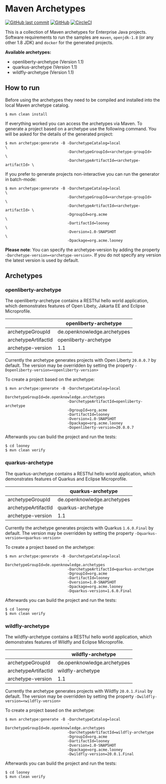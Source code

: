# Maven Archetypes

[![GitHub last commit](https://img.shields.io/github/last-commit/stephan-mueller/maven-archetype)](https://github.com/stephan-mueller/maven-archetype/commits) 
[![GitHub](https://img.shields.io/github/license/stephan-mueller/maven-archetype)](https://github.com/stephan-mueller/maven-archetype/blob/master/LICENSE)
[![CircleCI](https://circleci.com/gh/stephan-mueller/maven-archetype.svg?style=shield)](https://app.circleci.com/pipelines/github/stephan-mueller/maven-archetype)

This is a collection of Maven archetypes for Enterprise Java projects. Software requirements to run the samples are `maven`, `openjdk-1.8` (or any other 1.8 JDK) and `docker` for the generated projects.


**Available archetypes:**
* openliberty-archetype (Version 1.1)
* quarkus-archetype (Version 1.1)
* wildfly-archetype (Version 1.1)

## How to run

Before using the archetypes they need to be compiled and installed into the local Maven archetype catalog.

```shell script
$ mvn clean install
```

If everything worked you can access the archetypes via Maven. To generate a project based on a archetype use the following command. You will be asked for the details of the generated project:
```shell script
$ mvn archetype:generate -B -DarchetypeCatalog=local                     \ 
                            -DarchetypeGroupId=<archetype-groupId>       \
                            -DarchetypeArtifactId=<archetype-artifactId> \ 
```

If you prefer to generate projects non-interactive you can run the generator in batch-mode:  
```shell script
$ mvn archetype:generate -B -DarchetypeCatalog=local                     \ 
                            -DarchetypeGroupId=<archetype-groupId>       \
                            -DarchetypeArtifactId=<archetype-artifactId> \ 
                            -DgroupId=org.acme                           \ 
                            -DartifactId=looney                          \
                            -Dversion=1.0-SNAPSHOT                       \
                            -Dpackage=org.acme.looney
```

**Please note**: You can specify the archetype-version by adding the property `-Darchetype-version=<archetype-version>`. If you do not specify any version the latest version is used by default.

## Archetypes

### openliberty-archetype

The openliberty-archetype contains a RESTful hello world application, which demonstrates features of Open Libety, Jakarta EE and Eclipse Microprofile.

|                     | openliberty-archetype       |
|---------------------|-----------------------------|
| archetypeGroupId    | de.openknowledge.archetypes |
| archetypeArtifactId | openliberty-archetype       |
| archetype-version   | 1.1                         |


Currently the archetype generates projects with Open Liberty `20.0.0.7` by default. The version may be overridden by setting the property `-Dopenliberty-version=<openliberty-version>` 

To create a project based on the archetype:
```shell script
$ mvn archetype:generate -B -DarchetypeCatalog=local 
                            -DarchetypeGroupId=de.openknowledge.archetypes
                            -DarchetypeArtifactId=openliberty-archetype 
                            -DgroupId=org.acme 
                            -DartifactId=looney
                            -Dversion=1.0-SNAPSHOT
                            -Dpackage=org.acme.looney
                            -Dopenliberty-version=20.0.0.7
```

Afterwards you can build the project and run the tests: 
```shell script
$ cd looney
$ mvn clean verify
```

### quarkus-archetype

The quarkus-archetype contains a RESTful hello world application, which demonstrates features of Quarkus and Eclipse Microprofile.

|                     | quarkus-archetype           |
|---------------------|-----------------------------|
| archetypeGroupId    | de.openknowledge.archetypes |
| archetypeArtifactId | quarkus-archetype           |
| archetype-version   | 1.1                         |


Currently the archetype generates projects with Quarkus `1.6.0.Final` by default. The version may be overridden by setting the property `-Dquarkus-version=<quarkus-version>` 

To create a project based on the archetype:
```shell script
$ mvn archetype:generate -B -DarchetypeCatalog=local 
                            -DarchetypeGroupId=de.openknowledge.archetypes
                            -DarchetypeArtifactId=quarkus-archetype 
                            -DgroupId=org.acme 
                            -DartifactId=looney
                            -Dversion=1.0-SNAPSHOT
                            -Dpackage=org.acme.looney
                            -Dquarkus-version=1.6.0.Final
```

Afterwards you can build the project and run the tests: 
```shell script
$ cd looney
$ mvn clean verify
```

### wildfly-archetype

The wildfly-archetype contains a RESTful hello world application, which demonstrates features of Wildfly and Eclipse Microprofile.

|                     | wildfly-archetype           |
|---------------------|-----------------------------|
| archetypeGroupId    | de.openknowledge.archetypes |
| archetypeArtifactId | wildfly-archetype           |
| archetype-version   | 1.1                         |


Currently the archetype generates projects with Wildfly `20.0.1.Final` by default. The version may be overridden by setting 
the property `-Dwildfly-version=<wildfly-version>` 

To create a project based on the archetype:
```shell script
$ mvn archetype:generate -B -DarchetypeCatalog=local  
                            -DarchetypeGroupId=de.openknowledge.archetypes
                            -DarchetypeArtifactId=wildfly-archetype
                            -DgroupId=org.acme 
                            -DartifactId=looney
                            -Dversion=1.0-SNAPSHOT
                            -Dpackage=org.acme.looney
                            -Dwildfly-version=20.0.1.Final
```

Afterwards you can build the project and run the tests: 
```shell script
$ cd looney
$ mvn clean verify
```
